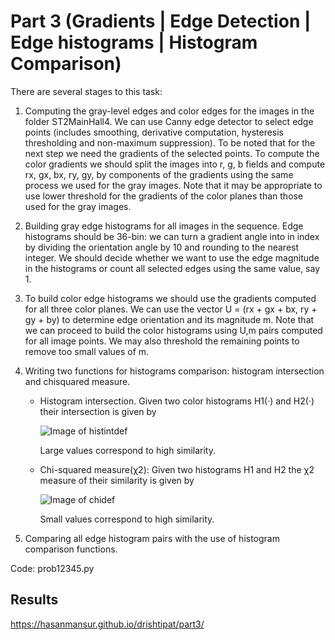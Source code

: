 # Part 3 (Gradients | Edge Detection | Edge histograms | Histogram Comparison)

There are several stages to this task:

1. Computing the gray-level edges and color edges for the images in the folder ST2MainHall4.
   We can use Canny edge detector to select edge points (includes smoothing, derivative computation, hysteresis thresholding and non-maximum suppression). 
   To be noted that for the next step we need the gradients of the selected points. To compute the color gradients we should split the images into r, g, b fields and compute 
   rx, gx, bx, ry, gy, by components of the gradients using the same process we used for the gray images. Note that it may be appropriate to use lower threshold for the gradients of the color
   planes than those used for the gray images.

2. Building gray edge histograms for all images in the sequence. Edge histograms should be 36-bin: we can turn a gradient angle into in index by dividing the orientation angle by 10
   and rounding to the nearest integer. We should decide whether we want to use the edge magnitude in the histograms or count all selected edges using the same value, say 1.

3. To build color edge histograms we should use the gradients computed for all three color planes. We can use the vector U = (rx + gx + bx, ry + gy + by) to determine edge orientation
   and its magnitude m. Note that we can proceed to build the color histograms using U,m pairs computed for all image points. We may also threshold the remaining points to remove too small values of m.

4. Writing two functions for histograms comparison: histogram intersection and chisquared measure. 
     - Histogram intersection. Given two color histograms H1(·) and H2(·) their intersection is given by

       ![Image of histintdef](https://hasanmansur.github.io/drishtipat/part3/hist_int_def.png)

       Large values correspond to high similarity.

     - Chi-squared measure(χ2): Given two histograms H1 and H2 the χ2 measure of their similarity is given by

       ![Image of chidef](https://hasanmansur.github.io/drishtipat/part3/chi_def.png)

       Small values correspond to high similarity.

5. Comparing all edge histogram pairs with the use of histogram comparison functions.

Code: prob12345.py


Results
-------
https://hasanmansur.github.io/drishtipat/part3/





